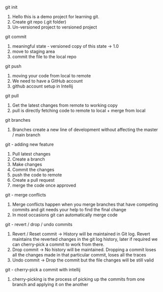 git init
1. Hello this is a demo project for learning git.
2. Create git repo (.git folder)
3. Un-versioned project to versioned project

git commit
1. meaningful state - versioned copy of this state -> 1.0
2. move to staging area
3. commit the file to the local repo

git push
1. moving your code from local to remote
2. We need to have a GitHub account
3. github account setup in Intellij

git pull
1. Get the latest changes from remote to working copy
2. pull is directly fetching code to remote to local + merge from local
  
git branches
1. Branches create a new line of development without affecting the master / main branch

git - adding new feature
1. Pull latest changes
2. Create a branch
3. Make changes
4. Commit the changes
5. push the code to remote
6. Create a pull request
7. merge the code once approved

git - merge conflicts
1. Merge conflicts happen when you merge branches that have competing commits and git needs your help to find the final change
2. In most occasions git can automatically merge code

git - revert / drop / undo commits
1. Revert / Reset commit -> History will be maintained in Git log. Revert maintains the reverted changes in the git log history, later if required we can cherry-pick a commit to work from there.
2. Drop commit -> No history will be maintained. Dropping a commit loses all the changes made in that particular commit, loses all the traces
3. Undo commit -> Drop the commit but the file changes will be still valid

git - cherry-pick a commit with intellij
1. cherry-picking is the process of picking up the commits from one branch and applying it on the another